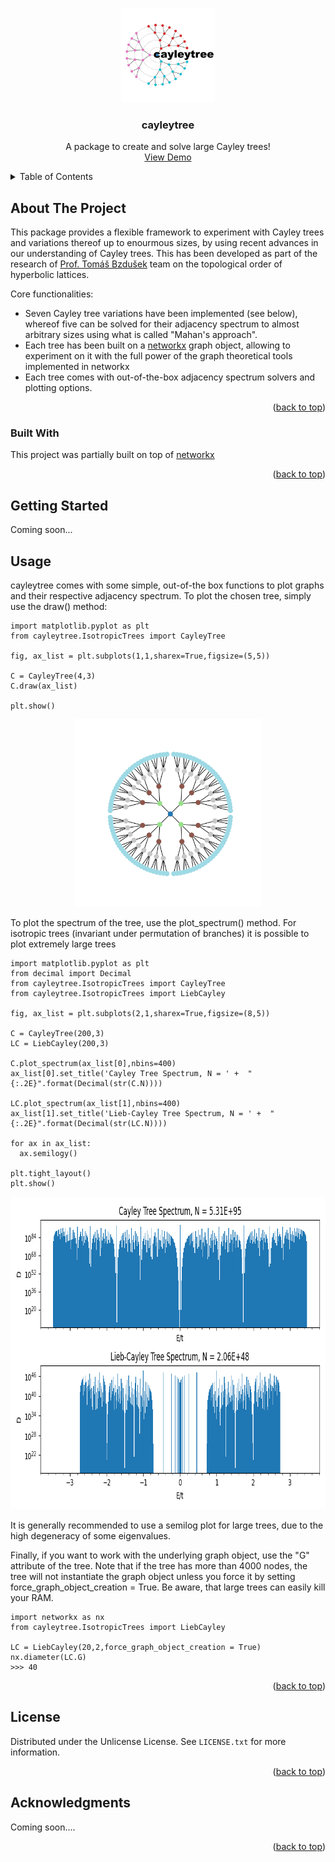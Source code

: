 <!-- Improved compatibility of back to top link: See: https://github.com/othneildrew/Best-README-Template/pull/73 -->
<a id="readme-top"></a>


<!-- PROJECT LOGO -->
<br />
<div align="center">
  <a href="https://https://github.com/wandafulworld/Cayley_Tree">
    <img src="images/logo.png" alt="Logo" width="150" height="150">
  </a>

  <h3 align="center">cayleytree</h3>

  <p align="center">
    A package to create and solve large Cayley trees!
    <br />
    <a href="https://github.com/othneildrew/Best-README-Template">View Demo</a>
  </p>
</div>



<!-- TABLE OF CONTENTS -->
<details>
  <summary>Table of Contents</summary>
  <ol>
    <li>
      <a href="#about-the-project">About The Project</a>
      <ul>
        <li><a href="#built-with">Built With</a></li>
      </ul>
    </li>
    <li>
      <a href="#getting-started">Getting Started</a>
    </li>
    <li><a href="#usage">Usage</a></li>
    <li><a href="#license">License</a></li>
    <li><a href="#acknowledgments">Acknowledgments</a></li>
  </ol>
</details>



<!-- ABOUT THE PROJECT -->
## About The Project

This package provides a flexible framework to experiment with Cayley trees and variations thereof up to enourmous sizes, by using recent advances 
in our understanding of Cayley trees. This has been developed as part of the research of [Prof. Tomáš Bzdušek](https://www.physik.uzh.ch/en/groups/bzdusek/team.html) team on the topological order of hyperbolic lattices. 

Core functionalities:
* Seven Cayley tree variations have been implemented (see below), whereof five can be solved for their adjacency spectrum to almost arbitrary sizes using what is called "Mahan's approach".
* Each tree has been built on a [networkx](https://networkx.org/) graph object, allowing to experiment on it with the full power of the graph theoretical tools implemented in networkx
* Each tree comes with out-of-the-box adjacency spectrum solvers and plotting options.




<p align="right">(<a href="#readme-top">back to top</a>)</p>



### Built With

This project was partially built on top of [networkx](https://github.com/networkx)

<p align="right">(<a href="#readme-top">back to top</a>)</p>



<!-- GETTING STARTED -->
## Getting Started

Coming soon...

<!-- USAGE EXAMPLES -->
## Usage

cayleytree comes with some simple, out-of-the box functions to plot graphs and their
respective adjacency spectrum. To plot the chosen tree, simply use the draw() method:



    import matplotlib.pyplot as plt
    from cayleytree.IsotropicTrees import CayleyTree

    fig, ax_list = plt.subplots(1,1,sharex=True,figsize=(5,5))

    C = CayleyTree(4,3)
    C.draw(ax_list)

    plt.show()

<div align="center">
    <img src="images/cayleytree_draw_example.png" alt="example_draw_cayleytree" width="300" height="300">
</div>

To plot the spectrum of the tree, use the plot_spectrum() method. 
For isotropic trees (invariant under permutation of branches) it is possible to plot extremely large trees

    import matplotlib.pyplot as plt    
    from decimal import Decimal
    from cayleytree.IsotropicTrees import CayleyTree
    from cayleytree.IsotropicTrees import LiebCayley

    fig, ax_list = plt.subplots(2,1,sharex=True,figsize=(8,5))
    
    C = CayleyTree(200,3)
    LC = LiebCayley(200,3)
    
    C.plot_spectrum(ax_list[0],nbins=400)
    ax_list[0].set_title('Cayley Tree Spectrum, N = ' +  "{:.2E}".format(Decimal(str(C.N))))
    
    LC.plot_spectrum(ax_list[1],nbins=400)
    ax_list[1].set_title('Lieb-Cayley Tree Spectrum, N = ' +  "{:.2E}".format(Decimal(str(LC.N))))
    
    for ax in ax_list:
      ax.semilogy()

    plt.tight_layout()
    plt.show()

<div align="center">
    <img src="images/cayleytree_spectra_example.png" alt="Logo" width="800" height="500">
</div>

It is generally recommended to use a semilog plot for large trees, due to the high degeneracy of some eigenvalues.

Finally, if you want to work with the underlying graph object, use the "G" attribute of the tree. 
Note that if the tree has more than 4000 nodes, the tree will not instantiate the graph object unless you force it
by setting force_graph_object_creation = True. Be aware, that large trees can easily kill your RAM.

    import networkx as nx
    from cayleytree.IsotropicTrees import LiebCayley
    
    LC = LiebCayley(20,2,force_graph_object_creation = True)
    nx.diameter(LC.G)
    >>> 40

<p align="right">(<a href="#readme-top">back to top</a>)</p>




<!-- LICENSE -->
## License

Distributed under the Unlicense License. See `LICENSE.txt` for more information.

<p align="right">(<a href="#readme-top">back to top</a>)</p>



<!-- ACKNOWLEDGMENTS -->
## Acknowledgments

Coming soon....

<p align="right">(<a href="#readme-top">back to top</a>)</p>



<!-- MARKDOWN LINKS & IMAGES -->
<!-- https://www.markdownguide.org/basic-syntax/#reference-style-links -->
[contributors-shield]: https://img.shields.io/github/contributors/othneildrew/Best-README-Template.svg?style=for-the-badge
[contributors-url]: https://github.com/othneildrew/Best-README-Template/graphs/contributors
[forks-shield]: https://img.shields.io/github/forks/othneildrew/Best-README-Template.svg?style=for-the-badge
[forks-url]: https://github.com/othneildrew/Best-README-Template/network/members
[stars-shield]: https://img.shields.io/github/stars/othneildrew/Best-README-Template.svg?style=for-the-badge
[stars-url]: https://github.com/othneildrew/Best-README-Template/stargazers
[issues-shield]: https://img.shields.io/github/issues/othneildrew/Best-README-Template.svg?style=for-the-badge
[issues-url]: https://github.com/othneildrew/Best-README-Template/issues
[license-shield]: https://img.shields.io/github/license/othneildrew/Best-README-Template.svg?style=for-the-badge
[license-url]: https://github.com/othneildrew/Best-README-Template/blob/master/LICENSE.txt
[linkedin-shield]: https://img.shields.io/badge/-LinkedIn-black.svg?style=for-the-badge&logo=linkedin&colorB=555
[linkedin-url]: https://linkedin.com/in/othneildrew
[product-screenshot]: images/screenshot.png
[Next.js]: https://img.shields.io/badge/next.js-000000?style=for-the-badge&logo=nextdotjs&logoColor=white
[Next-url]: https://nextjs.org/
[React.js]: https://img.shields.io/badge/React-20232A?style=for-the-badge&logo=react&logoColor=61DAFB
[React-url]: https://reactjs.org/
[Vue.js]: https://img.shields.io/badge/Vue.js-35495E?style=for-the-badge&logo=vuedotjs&logoColor=4FC08D
[Vue-url]: https://vuejs.org/
[Angular.io]: https://img.shields.io/badge/Angular-DD0031?style=for-the-badge&logo=angular&logoColor=white
[Angular-url]: https://angular.io/
[Svelte.dev]: https://img.shields.io/badge/Svelte-4A4A55?style=for-the-badge&logo=svelte&logoColor=FF3E00
[Svelte-url]: https://svelte.dev/
[Laravel.com]: https://img.shields.io/badge/Laravel-FF2D20?style=for-the-badge&logo=laravel&logoColor=white
[Laravel-url]: https://laravel.com
[Bootstrap.com]: https://img.shields.io/badge/Bootstrap-563D7C?style=for-the-badge&logo=bootstrap&logoColor=white
[Bootstrap-url]: https://getbootstrap.com
[JQuery.com]: https://img.shields.io/badge/jQuery-0769AD?style=for-the-badge&logo=jquery&logoColor=white
[JQuery-url]: https://jquery.com 
